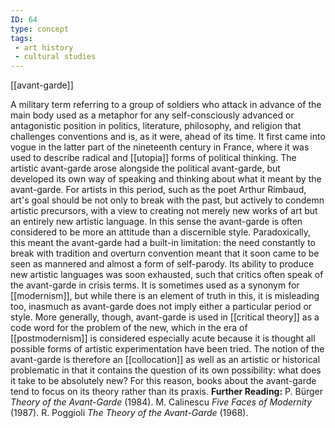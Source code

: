 ```yaml
---
ID: 64
type: concept
tags: 
 - art history
 - cultural studies
---
```


[[avant-garde]]

 A military term
referring to a group of soldiers who attack in advance of the main body
used as a metaphor for any self-consciously advanced or antagonistic
position in politics, literature, philosophy, and religion that
challenges conventions and is, as it were, ahead of its time. It first
came into vogue in the latter part of the nineteenth century in France,
where it was used to describe radical and
[[utopia]] forms of
political thinking. The artistic avant-garde arose alongside the
political avant-garde, but developed its own way of speaking and
thinking about what it meant by the avant-garde. For artists in this
period, such as the poet Arthur Rimbaud, art's goal should be not only
to break with the past, but actively to condemn artistic precursors,
with a view to creating not merely new works of art but an entirely new
artistic language. In this sense the avant-garde is often considered to
be more an attitude than a discernible style. Paradoxically, this meant
the avant-garde had a built-in limitation: the need constantly to break
with tradition and overturn convention meant that it soon came to be
seen as mannered and almost a form of self-parody. Its ability to
produce new artistic languages was soon exhausted, such that critics
often speak of the avant-garde in crisis terms.
It is sometimes used as a synonym for
[[modernism]], but while
there is an element of truth in this, it is misleading too, inasmuch as
avant-garde does not imply either a particular period or style. More
generally, though, avant-garde is used in [[critical theory]] as a code word for
the problem of the new, which in the era of
[[postmodernism]] is
considered especially acute because it is thought all possible forms of
artistic experimentation have been tried. The notion of the avant-garde
is therefore an
[[collocation]] as well as an
artistic or historical problematic in that it contains the question of
its own possibility: what does it take to be absolutely new? For this
reason, books about the avant-garde tend to focus on its theory rather
than its praxis.
**Further Reading:** P. Bürger *Theory of the Avant-Garde* (1984).
M. Calinescu *Five Faces of Modernity* (1987).
R. Poggioli *The Theory of the Avant-Garde* (1968).
